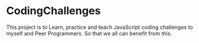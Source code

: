 # CodingChallenges
This project is to Learn, practice and teach JavaScript coding challenges to myself and Peer Programmers. So that we all can benefit from this.
